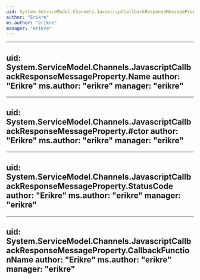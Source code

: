 ```yaml
---
uid: System.ServiceModel.Channels.JavascriptCallbackResponseMessageProperty
author: "Erikre"
ms.author: "erikre"
manager: "erikre"
---
```


---
uid: System.ServiceModel.Channels.JavascriptCallbackResponseMessageProperty.Name
author: "Erikre"
ms.author: "erikre"
manager: "erikre"
---

---
uid: System.ServiceModel.Channels.JavascriptCallbackResponseMessageProperty.#ctor
author: "Erikre"
ms.author: "erikre"
manager: "erikre"
---

---
uid: System.ServiceModel.Channels.JavascriptCallbackResponseMessageProperty.StatusCode
author: "Erikre"
ms.author: "erikre"
manager: "erikre"
---

---
uid: System.ServiceModel.Channels.JavascriptCallbackResponseMessageProperty.CallbackFunctionName
author: "Erikre"
ms.author: "erikre"
manager: "erikre"
---
